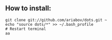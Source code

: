 How to install:
---

    git clone git://github.com/ariabov/dots.git ~
    echo "source dots/*" >> ~/.bash_profile
    # Restart terminal
    aa

